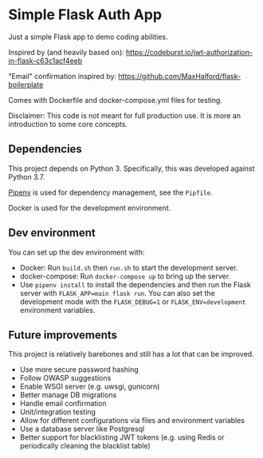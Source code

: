 # Simple Flask Auth App

Just a simple Flask app to demo coding abilities.

Inspired by (and heavily based on): https://codeburst.io/jwt-authorization-in-flask-c63c1acf4eeb

"Email" confirmation inspired by: https://github.com/MaxHalford/flask-boilerplate

Comes with Dockerfile and docker-compose.yml files for testing.

Disclaimer: This code is not meant for full production use. It is more an introduction to some core concepts.

## Dependencies

This project depends on Python 3. Specifically, this was developed against Python 3.7.

[Pipenv](https://docs.pipenv.org/) is used for dependency management, see the `Pipfile`.

Docker is used for the development environment.

## Dev environment

You can set up the dev environment with:
- Docker: Run `build.sh` then `run.sh` to start the development server.
- docker-compose: Run `docker-compose up` to bring up the server.
- Use `pipenv install` to install the dependencies and then run the Flask server with
`FLASK_APP=main flask run`. You can also set the development mode with the `FLASK_DEBUG=1` or `FLASK_ENV=development`
environment variables.


## Future improvements

This project is relatively barebones and still has a lot that can be improved.

- Use more secure password hashing
- Follow OWASP suggestions
- Enable WSGI server (e.g. uwsgi, gunicorn)
- Better manage DB migrations
- Handle email confirmation
- Unit/integration testing
- Allow for different configurations via files and environment variables
- Use a database server like Postgresql
- Better support for blacklisting JWT tokens (e.g. using Redis or periodically cleaning the blacklist table)


